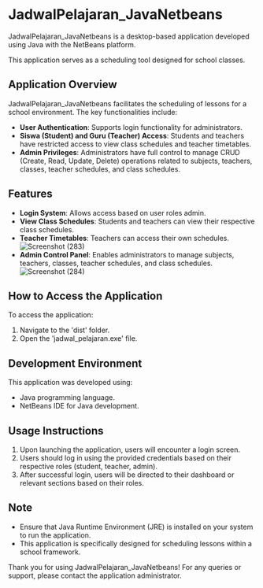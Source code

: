# JadwalPelajaran_JavaNetbeans

JadwalPelajaran_JavaNetbeans is a desktop-based application developed using Java with the NetBeans platform.

This application serves as a scheduling tool designed for school classes.

## Application Overview

JadwalPelajaran_JavaNetbeans facilitates the scheduling of lessons for a school environment. The key functionalities include:

- **User Authentication**: Supports login functionality for administrators.
- **Siswa (Student) and Guru (Teacher) Access**: Students and teachers have restricted access to view class schedules and teacher timetables.
- **Admin Privileges**: Administrators have full control to manage CRUD (Create, Read, Update, Delete) operations related to subjects, teachers, classes, teacher schedules, and class schedules.

## Features

- **Login System**: Allows access based on user roles admin.
- **View Class Schedules**: Students and teachers can view their respective class schedules.
- **Teacher Timetables**: Teachers can access their own schedules.
![Screenshot (283)](https://github.com/YayakFirmansyah/JadwalPelajaran_JavaNetbeans/assets/93655304/00196aaa-a8e8-4bdd-aecf-f00aa7c0178e)
- **Admin Control Panel**: Enables administrators to manage subjects, teachers, classes, teacher schedules, and class schedules.
![Screenshot (284)](https://github.com/YayakFirmansyah/JadwalPelajaran_JavaNetbeans/assets/93655304/7fba624d-3807-4a65-9e2b-5bb12e8b0741)

## How to Access the Application

To access the application:
1. Navigate to the 'dist' folder.
2. Open the 'jadwal_pelajaran.exe' file.

## Development Environment

This application was developed using:
- Java programming language.
- NetBeans IDE for Java development.

## Usage Instructions

1. Upon launching the application, users will encounter a login screen.
2. Users should log in using the provided credentials based on their respective roles (student, teacher, admin).
3. After successful login, users will be directed to their dashboard or relevant sections based on their roles.

## Note

- Ensure that Java Runtime Environment (JRE) is installed on your system to run the application.
- This application is specifically designed for scheduling lessons within a school framework.

Thank you for using JadwalPelajaran_JavaNetbeans! For any queries or support, please contact the application administrator.

